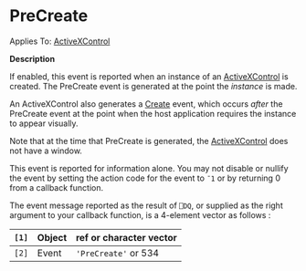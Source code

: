 




<h1 class="heading"><span class="name">PreCreate</span></h1>

Applies To: [ActiveXControl](../a-z/activexcontrol.md)


**Description**


If enabled, this event is reported when an instance of an [ActiveXControl](../a-z/activexcontrol.md) is created. The PreCreate event is generated at the point the *instance* is made.


An ActiveXControl also generates a [Create](../a-z/create.md) event, which occurs *after* the PreCreate event at the point when the host application requires the instance to appear visually.


Note that at the time that PreCreate is generated, the [ActiveXControl](../a-z/activexcontrol.md) does not have a window.


This event is reported for information alone. You may not disable or nullify the event by setting the action code for the event to `¯1` or by returning 0 from a callback function.


The event message reported as the result of `⎕DQ`, or supplied as the right argument to your callback function, is a 4-element vector as follows :


| `[1]` | Object | ref or character vector |
| --- | --- | ---  |
| `[2]` | Event | `'PreCreate'` or 534 |



